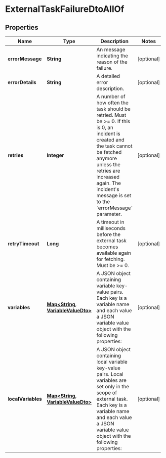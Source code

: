 

# ExternalTaskFailureDtoAllOf

## Properties

Name | Type | Description | Notes
------------ | ------------- | ------------- | -------------
**errorMessage** | **String** | An message indicating the reason of the failure. |  [optional]
**errorDetails** | **String** | A detailed error description. |  [optional]
**retries** | **Integer** | A number of how often the task should be retried. Must be &gt;&#x3D; 0. If this is 0, an incident is created and the task cannot be fetched anymore unless the retries are increased again. The incident&#39;s message is set to the &#x60;errorMessage&#x60; parameter. |  [optional]
**retryTimeout** | **Long** | A timeout in milliseconds before the external task becomes available again for fetching. Must be &gt;&#x3D; 0. |  [optional]
**variables** | [**Map&lt;String, VariableValueDto&gt;**](VariableValueDto.md) | A JSON object containing variable key-value pairs. Each key is a variable name and each value a JSON variable value object with the following properties: |  [optional]
**localVariables** | [**Map&lt;String, VariableValueDto&gt;**](VariableValueDto.md) | A JSON object containing local variable key-value pairs. Local variables are set only in the scope of external task. Each key is a variable name and each value a JSON variable value object with the following properties: |  [optional]



